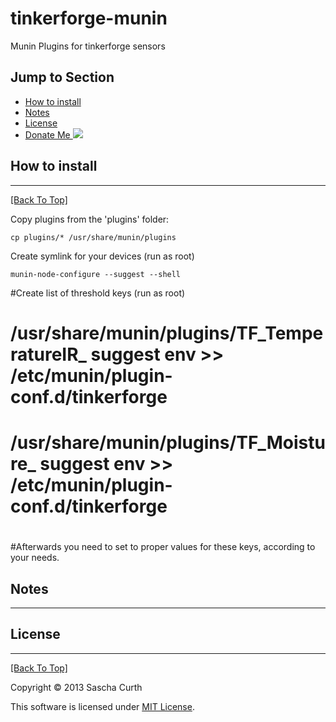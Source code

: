 tinkerforge-munin
===============

Munin Plugins for tinkerforge sensors

## Jump to Section
* [How to install](#how-to-install)
* [Notes](#notes)
* [License](#license)
* [Donate Me ![](https://www.paypalobjects.com/de_DE/DE/i/btn/btn_donate_SM.gif)](https://www.paypal.com/cgi-bin/webscr?cmd=_s-xclick&hosted_button_id=TZMF3HP322F5U)

## How to install
---
[[Back To Top]](#jump-to-section)

Copy plugins from the 'plugins' folder:

    cp plugins/* /usr/share/munin/plugins

Create symlink for your devices (run as root)
    
    munin-node-configure --suggest --shell

#Create list of threshold keys (run as root)
#
#    /usr/share/munin/plugins/TF_TemperatureIR_ suggest env >> /etc/munin/plugin-conf.d/tinkerforge
#    /usr/share/munin/plugins/TF_Moisture_ suggest env >> /etc/munin/plugin-conf.d/tinkerforge
#
#Afterwards you need to set to proper values for these keys, according to your needs.

## Notes
---

## License
---
[[Back To Top]](#jump-to-section)

Copyright © 2013 Sascha Curth

This software is licensed under [MIT License](http://scurth.mit-license.org/).
